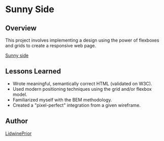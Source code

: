 # Sunny Side

## Overview

This project involves implementing a design using the power of flexboxes and grids to create a responsive web page.

[Sunny side](https://lidwineprior.github.io/sunnyside-agency/)

## Lessons Learned

- Wrote meaningful, semantically correct HTML (validated on W3C).
- Used modern positioning techniques using the grid and/or flexbox model.
- Familiarized myself with the BEM methodology.
- Created a "pixel-perfect" integration from a given wireframe.

## Author

[LidwinePrior](https://github.com/LidwinePrior)
